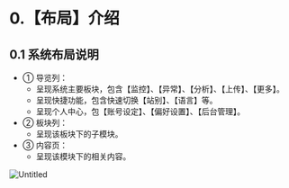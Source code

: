 # 0.【布局】介绍


## 0.1 系统布局说明

- ① 导览列：
    - 呈现系统主要板块，包含【监控】、【异常】、【分析】、【上传】、【更多】。
    - 呈现快捷功能，包含快速切换【站别】、【语言】等。
    - 呈现个人中心，包【账号设定】、【偏好设置】、【后台管理】。
- ② 板块列：
    - 呈现该板块下的子模块。
- ③ 内容页：
    - 呈现该模块下的相关内容。

![Untitled](/home/Untitled_0.png)